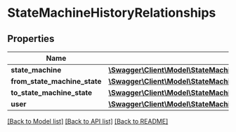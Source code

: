 # StateMachineHistoryRelationships

## Properties
Name | Type | Description | Notes
------------ | ------------- | ------------- | -------------
**state_machine** | [**\Swagger\Client\Model\StateMachineHistoryRelationshipsStateMachine**](StateMachineHistoryRelationshipsStateMachine.md) |  | [optional] 
**from_state_machine_state** | [**\Swagger\Client\Model\StateMachineHistoryRelationshipsFromStateMachineState**](StateMachineHistoryRelationshipsFromStateMachineState.md) |  | [optional] 
**to_state_machine_state** | [**\Swagger\Client\Model\StateMachineHistoryRelationshipsToStateMachineState**](StateMachineHistoryRelationshipsToStateMachineState.md) |  | [optional] 
**user** | [**\Swagger\Client\Model\StateMachineHistoryRelationshipsUser**](StateMachineHistoryRelationshipsUser.md) |  | [optional] 

[[Back to Model list]](../../README.md#documentation-for-models) [[Back to API list]](../../README.md#documentation-for-api-endpoints) [[Back to README]](../../README.md)

